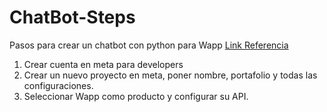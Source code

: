 # ChatBot-Steps
Pasos para crear un chatbot con python para Wapp
[Link Referencia]([https://www.youtube.com/watch?v=puYWiZDJnL0&list=PL_PzSAnbaX7BOxBaqSOeyN-O8a2Pr_a_9&ab_channel=bigdateros])
1. Crear cuenta en meta para developers
2. Crear un nuevo proyecto en meta, poner nombre, portafolio y todas las configuraciones.
3. Seleccionar Wapp como producto y configurar su API.
